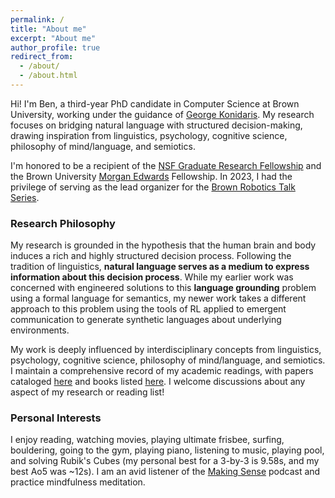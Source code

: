 ```yaml
---
permalink: /
title: "About me"
excerpt: "About me"
author_profile: true
redirect_from: 
  - /about/
  - /about.html
---
```


Hi! I'm Ben, a third-year PhD candidate in Computer Science at Brown University, working under the guidance of [George Konidaris](https://cs.brown.edu/~gdk/). My research focuses on bridging natural language with structured decision-making, drawing inspiration from linguistics, psychology, cognitive science, philosophy of mind/language, and semiotics.

I'm honored to be a recipient of the [NSF Graduate Research Fellowship](https://cs.brown.edu/news/2022/05/20/five-brown-cs-students-and-alums-receive-nsf-graduate-research-fellowships/) and the Brown University [Morgan Edwards](https://en.wikipedia.org/wiki/Morgan_Edwards) Fellowship. In 2023, I had the privilege of serving as the lead organizer for the [Brown Robotics Talk Series](https://yzylmc.github.io/brown-lab-talks/).

### Research Philosophy

My research is grounded in the hypothesis that the human brain and body induces a rich and highly structured decision process. Following the tradition of linguistics, **natural language serves as a medium to express information about this decision process**. While my earlier work was concerned with engineered solutions to this **language grounding** problem using a formal language for semantics, my newer work takes a different approach to this problem using the tools of RL applied to emergent communication to generate synthetic languages about underlying environments.

My work is deeply influenced by interdisciplinary concepts from linguistics, psychology, cognitive science, philosophy of mind/language, and semiotics. I maintain a comprehensive record of my academic readings, with papers cataloged [here](https://www.zotero.org/benjamin-spiegel/library) and books listed [here](https://speeg.notion.site/5de77c8575634b90b4699d0f185295cb?v=a884d376bf6b4e5a99a27e9aa2e98698&pvs=4). I welcome discussions about any aspect of my research or reading list!

### Personal Interests

I enjoy reading, watching movies, playing ultimate frisbee, surfing, bouldering, going to the gym, playing piano, listening to music, playing pool, and solving Rubik's Cubes (my personal best for a 3-by-3 is 9.58s, and my best Ao5 was ~12s). I am an avid listener of the [Making Sense](https://samharris.org/podcast/making-sense-episodes/) podcast and practice mindfulness meditation.
